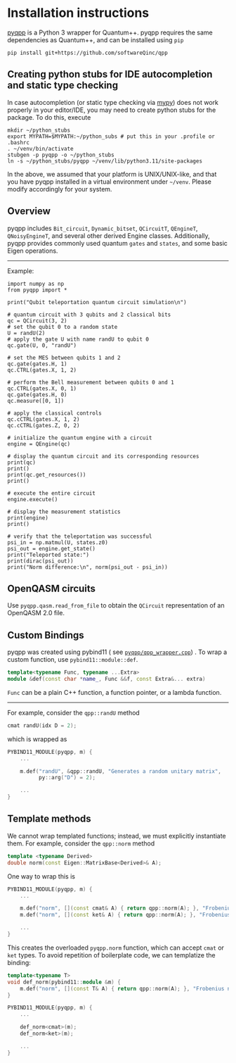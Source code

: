 # Installation instructions

[pyqpp](https://github.com/softwareQinc/qpp/blob/main/pyqpp) is a Python 3
wrapper for Quantum++. pyqpp requires the same dependencies as Quantum++, and
can be installed using `pip`

```
pip install git+https://github.com/softwareQinc/qpp
```

## Creating python stubs for IDE autocompletion and static type checking

In case autocompletion (or static type checking via [mypy](https://www.mypy-lang.org/))
does not work properly in your editor/IDE, you may need to create python stubs
for the package. To do this, execute

```shell
mkdir ~/python_stubs
export MYPATH=$MYPATH:~/python_subs # put this in your .profile or .bashrc
. ~/venv/bin/activate
stubgen -p pyqpp -o ~/python_stubs
ln -s ~/python_stubs/pyqpp ~/venv/lib/python3.11/site-packages
```

In the above, we assumed that your platform is UNIX/UNIX-like, and that you
have pyqpp installed in a virtual environment under `~/venv`. Please modify
accordingly for your system.

## Overview

pyqpp includes `Bit_circuit`, `Dynamic_bitset`, `QCircuitT`, `QEngineT`,
`QNoisyEngineT`, and several other derived Engine classes. Additionally, pyqpp
provides commonly used quantum `gates` and `states`, and some basic Eigen
operations.

---

Example:

```python3
import numpy as np
from pyqpp import *

print("Qubit teleportation quantum circuit simulation\n")

# quantum circuit with 3 qubits and 2 classical bits
qc = QCircuit(3, 2)
# set the qubit 0 to a random state
U = randU(2)
# apply the gate U with name randU to qubit 0
qc.gate(U, 0, "randU")

# set the MES between qubits 1 and 2
qc.gate(gates.H, 1)
qc.CTRL(gates.X, 1, 2)

# perform the Bell measurement between qubits 0 and 1
qc.CTRL(gates.X, 0, 1)
qc.gate(gates.H, 0)
qc.measure([0, 1])

# apply the classical controls
qc.cCTRL(gates.X, 1, 2)
qc.cCTRL(gates.Z, 0, 2)

# initialize the quantum engine with a circuit
engine = QEngine(qc)

# display the quantum circuit and its corresponding resources
print(qc)
print()
print(qc.get_resources())
print()

# execute the entire circuit
engine.execute()

# display the measurement statistics
print(engine)
print()

# verify that the teleportation was successful
psi_in = np.matmul(U, states.z0)
psi_out = engine.get_state()
print("Teleported state:")
print(dirac(psi_out))
print("Norm difference:\n", norm(psi_out - psi_in))
```

## OpenQASM circuits

Use `pyqpp.qasm.read_from_file` to obtain the `QCircuit` representation of an
OpenQASM 2.0 file.

## Custom Bindings

pyqpp was created using pybind11 (
see [`pyqpp/qpp_wrapper.cpp`](https://github.com/softwareQinc/qpp/blob/main/pyqpp/qpp_wrapper.cpp))
. To wrap a custom function, use `pybind11::module::def`.

```C++
template<typename Func, typename ...Extra>
module &def(const char *name_, Func &&f, const Extra&... extra)
```

`Func` can be a plain C++ function, a function pointer, or a lambda function.

---

For example, consider the `qpp::randU` method

```C++
cmat randU(idx D = 2);
```

which is wrapped as

```C++
PYBIND11_MODULE(pyqpp, m) {
    ...

    m.def("randU", &qpp::randU, "Generates a random unitary matrix",
          py::arg("D") = 2);

    ...
}
```

## Template methods

We cannot wrap templated functions; instead, we must explicitly instantiate
them. For example, consider the `qpp::norm` method

```C++
template <typename Derived>
double norm(const Eigen::MatrixBase<Derived>& A);
```

One way to wrap this is

```C++
PYBIND11_MODULE(pyqpp, m) {
    ...

    m.def("norm", [](const cmat& A) { return qpp::norm(A); }, "Frobenius norm");
    m.def("norm", [](const ket& A) { return qpp::norm(A); }, "Frobenius norm");

    ...
}
```

This creates the overloaded `pyqpp.norm` function, which can accept `cmat`
or `ket` types. To avoid repetition of boilerplate code, we can templatize the
binding:

```C++
template<typename T>
void def_norm(pybind11::module &m) {
    m.def("norm", [](const T& A) { return qpp::norm(A); }, "Frobenius norm");
}

PYBIND11_MODULE(pyqpp, m) {
    ...

    def_norm<cmat>(m);
    def_norm<ket>(m);

    ...
}
```
